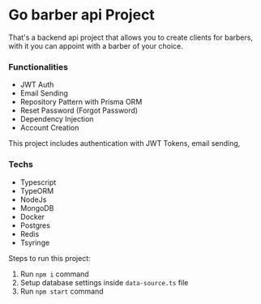 # Go barber api Project

<p>That's a backend api project that allows you to create clients for barbers, with it you can appoint with a barber of your choice.</p>

### Functionalities
 - JWT Auth
 - Email Sending
 - Repository Pattern with Prisma ORM
 - Reset Password (Forgot Password)
 - Dependency Injection
 - Account Creation

<p>This project includes authentication with JWT Tokens, email sending, </p>

### Techs 
 - Typescript
 - TypeORM
 - NodeJs
 - MongoDB
 - Docker
 - Postgres
 - Redis
 - Tsyringe

Steps to run this project:

1. Run `npm i` command
2. Setup database settings inside `data-source.ts` file
3. Run `npm start` command
